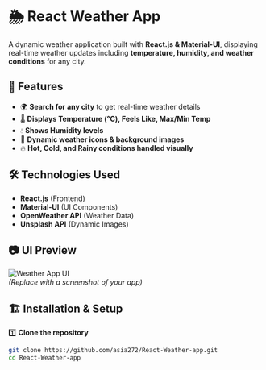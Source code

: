 # 🌦️ React Weather App

A dynamic weather application built with **React.js & Material-UI**, displaying real-time weather updates including **temperature, humidity, and weather conditions** for any city.

## 🚀 Features
- 🌍 **Search for any city** to get real-time weather details
- 🌡️ **Displays Temperature (°C), Feels Like, Max/Min Temp**
- 💧 **Shows Humidity levels**
- 🎨 **Dynamic weather icons & background images**
- 🔥 **Hot, Cold, and Rainy conditions handled visually**

## 🛠️ Technologies Used
- **React.js** (Frontend)
- **Material-UI** (UI Components)
- **OpenWeather API** (Weather Data)
- **Unsplash API** (Dynamic Images)

## 📷 UI Preview
![Weather App UI](https://your-image-url.com)  
_(Replace with a screenshot of your app)_

## 🏗️ Installation & Setup
1️⃣ **Clone the repository**
```bash
git clone https://github.com/asia272/React-Weather-app.git
cd React-Weather-app

